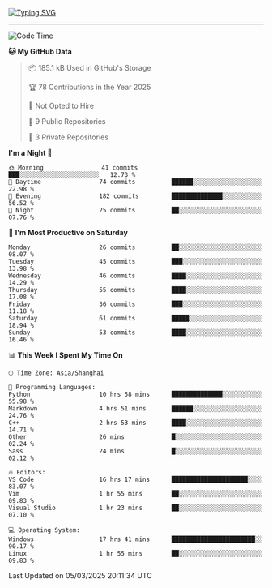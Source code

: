 <a href="https://git.io/typing-svg"><img src="https://readme-typing-svg.demolab.com?font=Jersey+10&size=33&pause=1000&color=0077B8&vCenter=true&width=429&height=46&lines=TALK+LESS,+SMILE+MORE." alt="Typing SVG" /></a>

---

<!--START_SECTION:waka-->
![Code Time](http://img.shields.io/badge/Code%20Time-166%20hrs%2058%20mins-blue)

**🐱 My GitHub Data** 

> 📦 185.1 kB Used in GitHub's Storage 
 > 
> 🏆 78 Contributions in the Year 2025
 > 
> 🚫 Not Opted to Hire
 > 
> 📜 9 Public Repositories 
 > 
> 🔑 3 Private Repositories 
 > 
**I'm a Night 🦉** 

```text
🌞 Morning                41 commits          ███░░░░░░░░░░░░░░░░░░░░░░   12.73 % 
🌆 Daytime                74 commits          ██████░░░░░░░░░░░░░░░░░░░   22.98 % 
🌃 Evening                182 commits         ██████████████░░░░░░░░░░░   56.52 % 
🌙 Night                  25 commits          ██░░░░░░░░░░░░░░░░░░░░░░░   07.76 % 
```
📅 **I'm Most Productive on Saturday** 

```text
Monday                   26 commits          ██░░░░░░░░░░░░░░░░░░░░░░░   08.07 % 
Tuesday                  45 commits          ███░░░░░░░░░░░░░░░░░░░░░░   13.98 % 
Wednesday                46 commits          ████░░░░░░░░░░░░░░░░░░░░░   14.29 % 
Thursday                 55 commits          ████░░░░░░░░░░░░░░░░░░░░░   17.08 % 
Friday                   36 commits          ███░░░░░░░░░░░░░░░░░░░░░░   11.18 % 
Saturday                 61 commits          █████░░░░░░░░░░░░░░░░░░░░   18.94 % 
Sunday                   53 commits          ████░░░░░░░░░░░░░░░░░░░░░   16.46 % 
```


📊 **This Week I Spent My Time On** 

```text
🕑︎ Time Zone: Asia/Shanghai

💬 Programming Languages: 
Python                   10 hrs 58 mins      ██████████████░░░░░░░░░░░   55.98 % 
Markdown                 4 hrs 51 mins       ██████░░░░░░░░░░░░░░░░░░░   24.76 % 
C++                      2 hrs 53 mins       ████░░░░░░░░░░░░░░░░░░░░░   14.71 % 
Other                    26 mins             █░░░░░░░░░░░░░░░░░░░░░░░░   02.24 % 
Sass                     24 mins             █░░░░░░░░░░░░░░░░░░░░░░░░   02.12 % 

🔥 Editors: 
VS Code                  16 hrs 17 mins      █████████████████████░░░░   83.07 % 
Vim                      1 hr 55 mins        ██░░░░░░░░░░░░░░░░░░░░░░░   09.83 % 
Visual Studio            1 hr 23 mins        ██░░░░░░░░░░░░░░░░░░░░░░░   07.10 % 

💻 Operating System: 
Windows                  17 hrs 41 mins      ███████████████████████░░   90.17 % 
Linux                    1 hr 55 mins        ██░░░░░░░░░░░░░░░░░░░░░░░   09.83 % 
```


 Last Updated on 05/03/2025 20:11:34 UTC
<!--END_SECTION:waka-->
